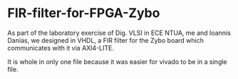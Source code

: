 # FIR-filter-for-FPGA-Zybo
As part of the laboratory exercise of Dig. VLSI in ECE NTUA,  me and Ioannis Danias, we designed in VHDL, a FIR filter for the Zybo board which communicates with it via AXI4-LITE.

It is whole in only one file because it was easier for vivado to be in a single file.
